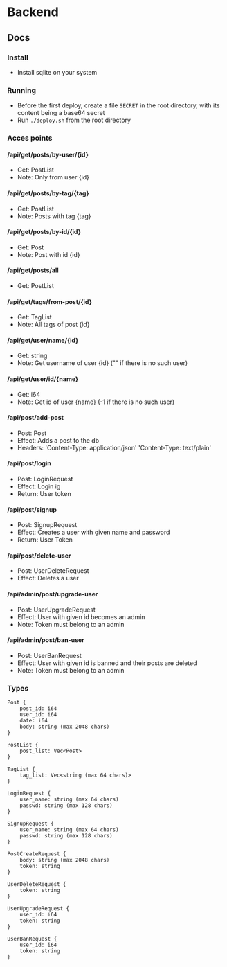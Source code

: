 # Backend
## Docs
### Install
 - Install sqlite on your system
### Running
 - Before the first deploy, create a file `SECRET` in the root directory, with its content being a base64 secret
 - Run `./deploy.sh` from the root directory
### Acces points
#### /api/get/posts/by-user/{id}
 - Get: PostList
 - Note: Only from user {id}
#### /api/get/posts/by-tag/{tag}
 - Get: PostList
 - Note: Posts with tag {tag}
#### /api/get/posts/by-id/{id}
 - Get: Post
 - Note: Post with id {id}
#### /api/get/posts/all
 - Get: PostList
#### /api/get/tags/from-post/{id}
 - Get: TagList
 - Note: All tags of post {id}
#### /api/get/user/name/{id}
 - Get: string
 - Note: Get username of user {id} ("" if there is no such user) 
#### /api/get/user/id/{name}
 - Get: i64
 - Note: Get id of user {name} (-1 if there is no such user)
#### /api/post/add-post
 - Post: Post
 - Effect: Adds a post to the db
 - Headers: 'Content-Type: application/json' 'Content-Type: text/plain'
#### /api/post/login
 - Post: LoginRequest
 - Effect: Login ig
 - Return: User token
#### /api/post/signup
 - Post: SignupRequest
 - Effect: Creates a user with given name and password
 - Return: User Token
#### /api/post/delete-user
 - Post: UserDeleteRequest
 - Effect: Deletes a user
#### /api/admin/post/upgrade-user
 - Post: UserUpgradeRequest
 - Effect: User with given id becomes an admin
 - Note: Token must belong to an admin
#### /api/admin/post/ban-user
 - Post: UserBanRequest
 - Effect: User with given id is banned and their posts are deleted
 - Note: Token must belong to an admin
### Types
```
Post {
    post_id: i64
    user_id: i64
    date: i64
    body: string (max 2048 chars)
}
```
```
PostList {
    post_list: Vec<Post>
}
```
```
TagList {
    tag_list: Vec<string (max 64 chars)>
}
```
```
LoginRequest {
    user_name: string (max 64 chars)
    passwd: string (max 128 chars)
}
```
```
SignupRequest {
    user_name: string (max 64 chars)
    passwd: string (max 128 chars)
}
```
```
PostCreateRequest {
    body: string (max 2048 chars)
    token: string
}
```
```
UserDeleteRequest {
    token: string
}
```
```
UserUpgradeRequest {
    user_id: i64
    token: string
}
```
```
UserBanRequest {
    user_id: i64
    token: string
}
```
